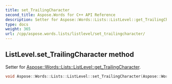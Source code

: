 ```yaml
---
title: set_TrailingCharacter
second_title: Aspose.Words for C++ API Reference
description: Setter for Aspose::Words::Lists::ListLevel::get_TrailingCharacter. 
type: docs
weight: 365
url: /cpp/aspose.words.lists/listlevel/set_trailingcharacter/
---
```

## ListLevel.set_TrailingCharacter method


Setter for [Aspose::Words::Lists::ListLevel::get_TrailingCharacter](../get_trailingcharacter/).

```cpp
void Aspose::Words::Lists::ListLevel::set_TrailingCharacter(Aspose::Words::Lists::ListTrailingCharacter value)
```

